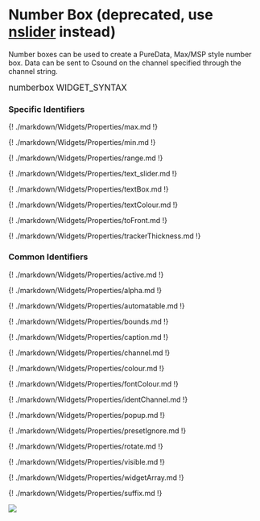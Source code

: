 # Number Box (deprecated, use [nslider](./sliders.md) instead)

Number boxes can be used to create a PureData, Max/MSP style number box. Data can be sent to Csound on the channel specified through the channel string.


<big></pre>
numberbox WIDGET_SYNTAX
</pre></big>

### Specific Identifiers

{! ./markdown/Widgets/Properties/max.md !} 

{! ./markdown/Widgets/Properties/min.md !} 

{! ./markdown/Widgets/Properties/range.md !} 

{! ./markdown/Widgets/Properties/text_slider.md !} 

{! ./markdown/Widgets/Properties/textBox.md !} 

{! ./markdown/Widgets/Properties/textColour.md !} 

{! ./markdown/Widgets/Properties/toFront.md !} 

{! ./markdown/Widgets/Properties/trackerThickness.md !} 

### Common Identifiers

{! ./markdown/Widgets/Properties/active.md !}  

{! ./markdown/Widgets/Properties/alpha.md !}

{! ./markdown/Widgets/Properties/automatable.md !}

{! ./markdown/Widgets/Properties/bounds.md !}  

{! ./markdown/Widgets/Properties/caption.md !}  

{! ./markdown/Widgets/Properties/channel.md !}  

{! ./markdown/Widgets/Properties/colour.md !}  

{! ./markdown/Widgets/Properties/fontColour.md !}   

{! ./markdown/Widgets/Properties/identChannel.md !}  

{! ./markdown/Widgets/Properties/popup.md !}  

{! ./markdown/Widgets/Properties/presetIgnore.md !} 

{! ./markdown/Widgets/Properties/rotate.md !}   

{! ./markdown/Widgets/Properties/visible.md !}  

{! ./markdown/Widgets/Properties/widgetArray.md !}

{! ./markdown/Widgets/Properties/suffix.md !} 


<!--(End of identifiers)/-->

![](../images/numberboxExample.png)
